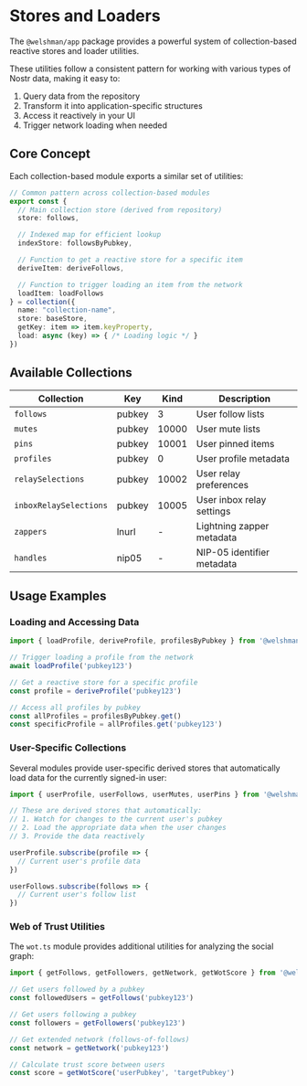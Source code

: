 # Stores and Loaders

The `@welshman/app` package provides a powerful system of collection-based reactive stores and loader utilities.

These utilities follow a consistent pattern for working with various types of Nostr data, making it easy to:

1. Query data from the repository
2. Transform it into application-specific structures
3. Access it reactively in your UI
4. Trigger network loading when needed

## Core Concept

Each collection-based module exports a similar set of utilities:

```typescript
// Common pattern across collection-based modules
export const {
  // Main collection store (derived from repository)
  store: follows,

  // Indexed map for efficient lookup
  indexStore: followsByPubkey,

  // Function to get a reactive store for a specific item
  deriveItem: deriveFollows,

  // Function to trigger loading an item from the network
  loadItem: loadFollows
} = collection({
  name: "collection-name",
  store: baseStore,
  getKey: item => item.keyProperty,
  load: async (key) => { /* Loading logic */ }
})
```

## Available Collections

| Collection | Key | Kind | Description |
|------------|-----|------|-------------|
| `follows` | pubkey | 3 | User follow lists |
| `mutes` | pubkey | 10000 | User mute lists |
| `pins` | pubkey | 10001 | User pinned items |
| `profiles` | pubkey | 0 | User profile metadata |
| `relaySelections` | pubkey | 10002 | User relay preferences |
| `inboxRelaySelections` | pubkey | 10005 | User inbox relay settings |
| `zappers` | lnurl | - | Lightning zapper metadata |
| `handles` | nip05 | - | NIP-05 identifier metadata |

## Usage Examples

### Loading and Accessing Data

```typescript
import { loadProfile, deriveProfile, profilesByPubkey } from '@welshman/app'

// Trigger loading a profile from the network
await loadProfile('pubkey123')

// Get a reactive store for a specific profile
const profile = deriveProfile('pubkey123')

// Access all profiles by pubkey
const allProfiles = profilesByPubkey.get()
const specificProfile = allProfiles.get('pubkey123')
```

### User-Specific Collections

Several modules provide user-specific derived stores that automatically load data for the currently signed-in user:

```typescript
import { userProfile, userFollows, userMutes, userPins } from '@welshman/app'

// These are derived stores that automatically:
// 1. Watch for changes to the current user's pubkey
// 2. Load the appropriate data when the user changes
// 3. Provide the data reactively

userProfile.subscribe(profile => {
  // Current user's profile data
})

userFollows.subscribe(follows => {
  // Current user's follow list
})
```

### Web of Trust Utilities

The `wot.ts` module provides additional utilities for analyzing the social graph:

```typescript
import { getFollows, getFollowers, getNetwork, getWotScore } from '@welshman/app'

// Get users followed by a pubkey
const followedUsers = getFollows('pubkey123')

// Get users following a pubkey
const followers = getFollowers('pubkey123')

// Get extended network (follows-of-follows)
const network = getNetwork('pubkey123')

// Calculate trust score between users
const score = getWotScore('userPubkey', 'targetPubkey')
```
